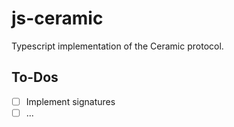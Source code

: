 # js-ceramic
Typescript implementation of the Ceramic protocol.

## To-Dos
- [ ] Implement signatures
- [ ] ...
